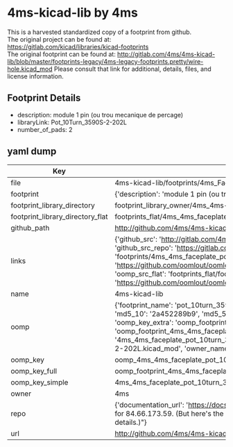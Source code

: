 # 4ms-kicad-lib by 4ms  
This is a harvested standardized copy of a footprint from github.  
The original project can be found at:  
https://gitlab.com/kicad/libraries/kicad-footprints  
The original footprint can be found at:
http://gitlab.com/4ms/4ms-kicad-lib/blob/master/footprints-legacy/4ms-legacy-footprints.pretty/wire-hole.kicad_mod
Please consult that link for additional, details, files, and license information.  
## Footprint Details
* description: module 1 pin (ou trou mecanique de percage)  
* libraryLink: Pot_10Turn_3590S-2-202L  
* number_of_pads: 2  
## yaml dump  
| Key | Value |  
| --- | --- |  
| file | 4ms-kicad-lib/footprints/4ms_Faceplate.pretty/Pot_10Turn_3590S-2-202L.kicad_mod |  
| footprint | {'description': 'module 1 pin (ou trou mecanique de percage)', 'libraryLink': 'Pot_10Turn_3590S-2-202L', 'number_of_pads': 2} |  
| footprint_library_directory | footprint_library_owner/4ms_4ms-kicad-lib |  
| footprint_library_directory_flat | footprints_flat/4ms_4ms_faceplate_pot_10turn_3590s_2_202l/working |  
| github_path | http://github.com/4ms/4ms-kicad-lib/blob/master/footprints/4ms_Faceplate.pretty/Pot_10Turn_3590S-2-202L.kicad_mod |  
| links | {'github_src': 'http://gitlab.com/4ms/4ms-kicad-lib/blob/master/footprints-legacy/4ms-legacy-footprints.pretty/wire-hole.kicad_mod', 'github_src_repo': 'https://gitlab.com/kicad/libraries/kicad-footprints', 'oomp_bot': 'footprints/4ms_4ms_faceplate_pot_10turn_3590s_2_202l/working', 'oomp_bot_github': 'https://github.com/oomlout/oomlout_oomp_footprint_bot/tree/main/footprints/4ms_4ms_faceplate_pot_10turn_3590s_2_202l/working', 'oomp_src_flat': 'footprints_flat/footprints_flat/4ms_4ms_faceplate_pot_10turn_3590s_2_202l/working', 'oomp_src_flat_github': 'https://github.com/oomlout/oomlout_oomp_footprint_src/tree/main/footprints_flat/4ms_4ms_faceplate_pot_10turn_3590s_2_202l/working'} |  
| name | 4ms-kicad-lib |  
| oomp | {'footprint_name': 'pot_10turn_3590s_2_202l', 'library_name': '4ms_faceplate', 'md5': '2a452289b98349cc23469ffd7434b317', 'md5_10': '2a452289b9', 'md5_5': '2a452', 'md5_6': '2a4522', 'oomp_key': 'oomp_4ms_4ms_faceplate_pot_10turn_3590s_2_202l', 'oomp_key_extra': 'oomp_footprint_4ms_4ms_faceplate_pot_10turn_3590s_2_202l', 'oomp_key_full': 'oomp_footprint_4ms_4ms_faceplate_pot_10turn_3590s_2_202l_2a4522', 'oomp_key_simple': '4ms_4ms_faceplate_pot_10turn_3590s_2_202l', 'original_filename': '4ms-kicad-lib/footprints/4ms_Faceplate.pretty/Pot_10Turn_3590S-2-202L.kicad_mod', 'owner_name': '4ms'} |  
| oomp_key | oomp_4ms_4ms_faceplate_pot_10turn_3590s_2_202l |  
| oomp_key_full | oomp_footprint_4ms_4ms_faceplate_pot_10turn_3590s_2_202l |  
| oomp_key_simple | 4ms_4ms_faceplate_pot_10turn_3590s_2_202l |  
| owner | 4ms |  
| repo | {'documentation_url': 'https://docs.github.com/rest/overview/resources-in-the-rest-api#rate-limiting', 'message': "API rate limit exceeded for 84.66.173.59. (But here's the good news: Authenticated requests get a higher rate limit. Check out the documentation for more details.)"} |  
| url | http://github.com/4ms/4ms-kicad-lib |  

